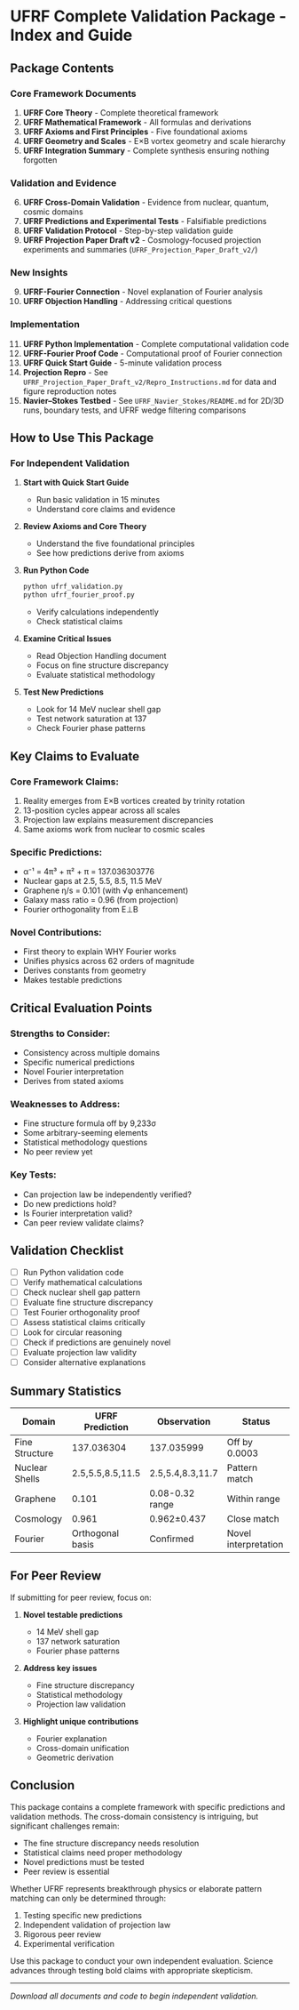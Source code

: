 # UFRF Complete Validation Package - Index and Guide

## Package Contents

### Core Framework Documents
1. **UFRF Core Theory** - Complete theoretical framework
2. **UFRF Mathematical Framework** - All formulas and derivations
3. **UFRF Axioms and First Principles** - Five foundational axioms
4. **UFRF Geometry and Scales** - E×B vortex geometry and scale hierarchy
5. **UFRF Integration Summary** - Complete synthesis ensuring nothing forgotten

### Validation and Evidence
6. **UFRF Cross-Domain Validation** - Evidence from nuclear, quantum, cosmic domains
7. **UFRF Predictions and Experimental Tests** - Falsifiable predictions
8. **UFRF Validation Protocol** - Step-by-step validation guide
9. **UFRF Projection Paper Draft v2** - Cosmology-focused projection experiments and summaries (`UFRF_Projection_Paper_Draft_v2/`)

### New Insights
9. **UFRF-Fourier Connection** - Novel explanation of Fourier analysis
10. **UFRF Objection Handling** - Addressing critical questions

### Implementation
11. **UFRF Python Implementation** - Complete computational validation code
12. **UFRF-Fourier Proof Code** - Computational proof of Fourier connection
13. **UFRF Quick Start Guide** - 5-minute validation process
14. **Projection Repro** - See `UFRF_Projection_Paper_Draft_v2/Repro_Instructions.md` for data and figure reproduction notes
15. **Navier–Stokes Testbed** - See `UFRF_Navier_Stokes/README.md` for 2D/3D runs, boundary tests, and UFRF wedge filtering comparisons

## How to Use This Package

### For Independent Validation

1. **Start with Quick Start Guide**
   - Run basic validation in 15 minutes
   - Understand core claims and evidence

2. **Review Axioms and Core Theory**
   - Understand the five foundational principles
   - See how predictions derive from axioms

3. **Run Python Code**
   ```python
   python ufrf_validation.py
   python ufrf_fourier_proof.py
   ```
   - Verify calculations independently
   - Check statistical claims

4. **Examine Critical Issues**
   - Read Objection Handling document
   - Focus on fine structure discrepancy
   - Evaluate statistical methodology

5. **Test New Predictions**
   - Look for 14 MeV nuclear shell gap
   - Test network saturation at 137
   - Check Fourier phase patterns

## Key Claims to Evaluate

### Core Framework Claims:
1. Reality emerges from E×B vortices created by trinity rotation
2. 13-position cycles appear across all scales
3. Projection law explains measurement discrepancies
4. Same axioms work from nuclear to cosmic scales

### Specific Predictions:
- α⁻¹ = 4π³ + π² + π = 137.036303776
- Nuclear gaps at 2.5, 5.5, 8.5, 11.5 MeV
- Graphene η/s = 0.101 (with √φ enhancement)
- Galaxy mass ratio = 0.96 (from projection)
- Fourier orthogonality from E⊥B

### Novel Contributions:
- First theory to explain WHY Fourier works
- Unifies physics across 62 orders of magnitude
- Derives constants from geometry
- Makes testable predictions

## Critical Evaluation Points

### Strengths to Consider:
- Consistency across multiple domains
- Specific numerical predictions
- Novel Fourier interpretation
- Derives from stated axioms

### Weaknesses to Address:
- Fine structure formula off by 9,233σ
- Some arbitrary-seeming elements
- Statistical methodology questions
- No peer review yet

### Key Tests:
- Can projection law be independently verified?
- Do new predictions hold?
- Is Fourier interpretation valid?
- Can peer review validate claims?

## Validation Checklist

- [ ] Run Python validation code
- [ ] Verify mathematical calculations
- [ ] Check nuclear shell gap pattern
- [ ] Evaluate fine structure discrepancy
- [ ] Test Fourier orthogonality proof
- [ ] Assess statistical claims critically
- [ ] Look for circular reasoning
- [ ] Check if predictions are genuinely novel
- [ ] Evaluate projection law validity
- [ ] Consider alternative explanations

## Summary Statistics

| Domain | UFRF Prediction | Observation | Status |
|--------|----------------|-------------|---------|
| Fine Structure | 137.036304 | 137.035999 | Off by 0.0003 |
| Nuclear Shells | 2.5,5.5,8.5,11.5 | 2.5,5.4,8.3,11.7 | Pattern match |
| Graphene | 0.101 | 0.08-0.32 range | Within range |
| Cosmology | 0.961 | 0.962±0.437 | Close match |
| Fourier | Orthogonal basis | Confirmed | Novel interpretation |

## For Peer Review

If submitting for peer review, focus on:

1. **Novel testable predictions**
   - 14 MeV shell gap
   - 137 network saturation
   - Fourier phase patterns

2. **Address key issues**
   - Fine structure discrepancy
   - Statistical methodology
   - Projection law validation

3. **Highlight unique contributions**
   - Fourier explanation
   - Cross-domain unification
   - Geometric derivation

## Conclusion

This package contains a complete framework with specific predictions and validation methods. The cross-domain consistency is intriguing, but significant challenges remain:

- The fine structure discrepancy needs resolution
- Statistical claims need proper methodology
- Novel predictions must be tested
- Peer review is essential

Whether UFRF represents breakthrough physics or elaborate pattern matching can only be determined through:
1. Testing specific new predictions
2. Independent validation of projection law
3. Rigorous peer review
4. Experimental verification

Use this package to conduct your own independent evaluation. Science advances through testing bold claims with appropriate skepticism.

---

*Download all documents and code to begin independent validation.*